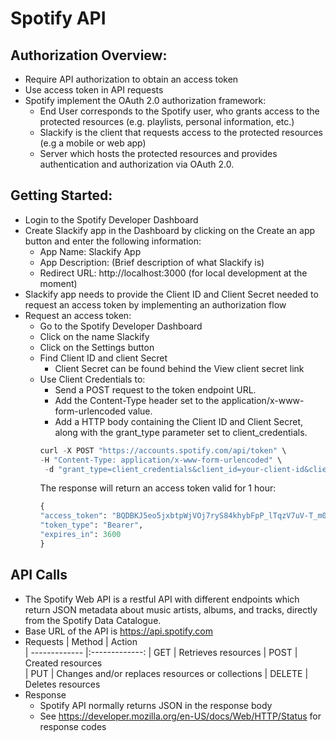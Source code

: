 # Spotify API
## Authorization Overview:
- Require API authorization to obtain an access token
- Use access token in API requests
- Spotify implement the OAuth 2.0 authorization framework:
    - End User corresponds to the Spotify user, who grants access to the protected resources (e.g. playlists, personal information, etc.)
    - Slackify is the client that requests access to the protected resources (e.g a mobile or web app)
    - Server which hosts the protected resources and provides authentication and authorization via OAuth 2.0.
## Getting Started:
- Login to the Spotify Developer Dashboard
- Create Slackify app in the Dashboard by clicking on the Create an app button and enter the following information:
    - App Name: Slackify App
    - App Description: (Brief description of what Slackify is)
    - Redirect URL: http://localhost:3000 (for local development at the moment)
- Slackify app needs to provide the Client ID and Client Secret needed to request an access token by implementing an authorization flow
- Request an access token:
    - Go to the Spotify Developer Dashboard
    - Click on the name Slackify
    - Click on the Settings button
    - Find Client ID and client Secret
        - Client Secret can be found behind the View client secret link
    - Use Client Credentials to:
        - Send a POST request to the token endpoint URL.
        - Add the Content-Type header set to the application/x-www-form-urlencoded value.
        - Add a HTTP body containing the Client ID and Client Secret, along with the grant_type parameter set to client_credentials.
        ```python
        curl -X POST "https://accounts.spotify.com/api/token" \
        -H "Content-Type: application/x-www-form-urlencoded" \
         -d "grant_type=client_credentials&client_id=your-client-id&client_secret=your-client-secret"
        ```
        The response will return an access token valid for 1 hour:
        ```python
        {
        "access_token": "BQDBKJ5eo5jxbtpWjVOj7ryS84khybFpP_lTqzV7uV-T_m0cTfwvdn5BnBSKPxKgEb11",
        "token_type": "Bearer",
        "expires_in": 3600
        }
        ```
## API Calls
- The Spotify Web API is a restful API with different endpoints which return JSON metadata about music artists, albums, and tracks, directly from the Spotify Data Catalogue.
- Base URL of the API is https://api.spotify.com
- Requests
| Method        | Action           
| ------------- |:-------------:
| GET           | Retrieves resources 
| POST          | Created resources     
| PUT           | Changes and/or replaces resources or collections
| DELETE        | Deletes resources     
- Response
    - Spotify API normally returns JSON in the response body
    - See https://developer.mozilla.org/en-US/docs/Web/HTTP/Status for response codes

